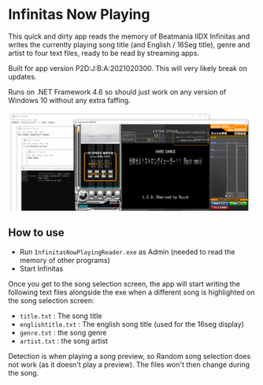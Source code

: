 # Infinitas Now Playing

This quick and dirty app reads the memory of Beatmania IIDX Infinitas and writes the currently playing song title (and English / 16Seg title), genre and artist to four text files, ready to be read by streaming apps.

Built for app version P2D:J:B:A:2021020300. This will very likely break on updates.

Runs on .NET Framework 4.6 so should just work on any version of Windows 10 without any extra faffing.

![screenshot](docs/screenshot.PNG)

## How to use

- Run ```InfinitasNowPlayingReader.exe``` as Admin (needed to read the memory of other programs)
- Start Infinitas

Once you get to the song selection screen, the app will start writing the following text files alongside the exe when a different song is highlighted on the song selection screen:

- ```title.txt``` : The song title
- ```englishtitle.txt``` : The english song title (used for the 16seg display)
- ```genre.txt``` : the song genre
- ```artist.txt``` : the song artist

Detection is when playing a song preview, so Random song selection does not work (as it doesn't play a preview). The files won't then change during the song.
